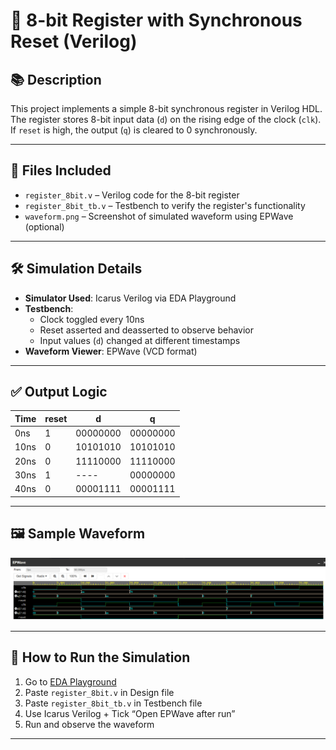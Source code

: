 # 🔧 8-bit Register with Synchronous Reset (Verilog)

## 📚 Description
This project implements a simple 8-bit synchronous register in Verilog HDL.  
The register stores 8-bit input data (`d`) on the rising edge of the clock (`clk`).  
If `reset` is high, the output (`q`) is cleared to 0 synchronously.

---

## 📁 Files Included
- `register_8bit.v` – Verilog code for the 8-bit register
- `register_8bit_tb.v` – Testbench to verify the register's functionality
- `waveform.png` – Screenshot of simulated waveform using EPWave (optional)

---

## 🛠️ Simulation Details
- **Simulator Used**: Icarus Verilog via EDA Playground  
- **Testbench**:
  - Clock toggled every 10ns
  - Reset asserted and deasserted to observe behavior
  - Input values (`d`) changed at different timestamps
- **Waveform Viewer**: EPWave (VCD format)

---

## ✅ Output Logic
| Time | reset | d         | q         |
|------|-------|-----------|-----------|
| 0ns  | 1     | 00000000  | 00000000  |
| 10ns | 0     | 10101010  | 10101010  |
| 20ns | 0     | 11110000  | 11110000  |
| 30ns | 1     | ----      | 00000000  |
| 40ns | 0     | 00001111  | 00001111  |

---

## 🖼️ Sample Waveform  

![Waveform](waveform.png)

---

## 📌 How to Run the Simulation
1. Go to [EDA Playground](https://edaplayground.com)
2. Paste `register_8bit.v` in Design file
3. Paste `register_8bit_tb.v` in Testbench file
4. Use Icarus Verilog + Tick “Open EPWave after run”
5. Run and observe the waveform

---

